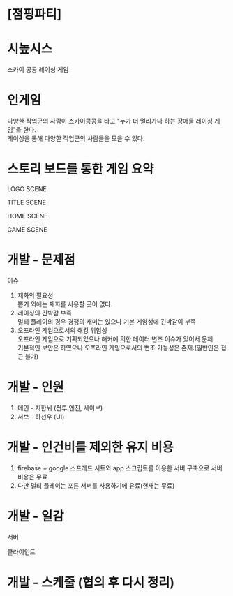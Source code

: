 # [점핑파티]
# 시높시스
스카이 콩콩 레이싱 게임

# 인게임
다양한 직업군의 사람이 스카이콩콩을 타고 "누가 더 멀리가나 하는 장애물 레이싱 게임"을 한다.<br>
레이싱을 통해 다양한 직업군의 사람들을 모을 수 있다. 

# 스토리 보드를 통한 게임 요약
 
LOGO SCENE<br>

TITLE SCENE<br>

HOME SCENE<br>

GAME SCENE<br>

# 개발 - 문제점
이슈<br>
1) 재화의 필요성<BR>
 뽑기 외에는 재화를 사용할 곳이 없다.<BR> 
2) 레이싱의 긴박감 부족<BR>
 멀티 플레이의 경우 경쟁의 재미는 있으나 기본 게임성에 긴박감이 부족<BR> 
3) 오프라인 게임으로서의 해킹 위험성<BR>
  오프라인 게임으로 기획되었으나 해커에 의한 데이터 변조 이슈가 있어서 문제 <BR>
  기본적인 보안은 하였으나 오프라인 게임으로서의 변조 가능성은 존재.(일반인은 접근 불가) 

# 개발 - 인원
1) 메인 - 지한뉘 (전투 엔진, 세이브)
2) 서브 - 하선우 (UI)

# 개발 - 인건비를 제외한 유지 비용
1) firebase + google 스프레드 시트와 app 스크립트를 이용한 서버 구축으로 서버 비용은 무료
2) 다만 멀티 플레이는 포톤 서버를 사용하기에 유료(현재는 무료)

# 개발 - 일감
서버<br>

클라이언트<br>

# 개발 - 스케줄 (협의 후 다시 정리)

